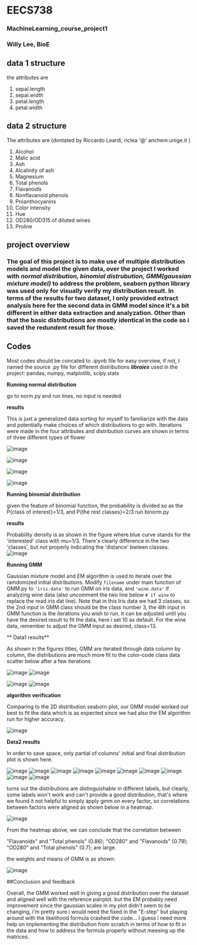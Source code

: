 # EECS738
### MachineLearning_course_project1

### Willy Lee, BioE

## data 1 structure
the attributes are 
1) sepal.length
2) sepal.width
3) petal.length
4) petal.width

## data 2 structure
The attributes are (dontated by Riccardo Leardi, riclea '@' anchem.unige.it )
1) Alcohol
2) Malic acid
3) Ash
4) Alcalinity of ash
5) Magnesium
6) Total phenols
7) Flavanoids
8) Nonflavanoid phenols
9) Proanthocyanins
10) Color intensity
11) Hue
12) OD280/OD315 of diluted wines
13) Proline

## project overview
### The goal of this project is to make use of multiple distribution models and model the given data, over the project I worked with _normal distribution, binomial distrubution, GMM(gaussian mixture model)_ to address the problem, seaborn python library was used only for visually verify my distribution result. In terms of the results for two dataset, I only provided extract analysis here for the second data in GMM model since it's a bit different in either data extraction and analyzation. Other than that the basic distributions are mostly identical in the code so i saved the redundent result for those.
## Codes
Most codes should be concated to .ipynb file for easy overview, if not, I named the source .py file for different distributions
_**libraies**_ used in the project: pandas, numpy, matplotlib, scipy.stats 


**Running normal distribution** 

go to norm.py and run lines, no input is needed.

**results**

This is just a generalized data sorting for myself to familiarize with the data and potentially make choices of which distributions to go with. Iterations were made in the four attributes and distribution curves are shown in terms of three different types of flower

![image](https://user-images.githubusercontent.com/42806161/109463884-5c8f2700-7a2b-11eb-85ef-568e73bd18f9.png)

![image](https://user-images.githubusercontent.com/42806161/109463900-64e76200-7a2b-11eb-97c6-65b9fcc72e37.png)

![image](https://user-images.githubusercontent.com/42806161/109463908-6ca70680-7a2b-11eb-91b7-bf02fdb4b623.png)

![image](https://user-images.githubusercontent.com/42806161/109463920-729ce780-7a2b-11eb-8c2a-af5184ef4f1f.png)


**Running binomial distribution**

given the feature of binomial function, the probability is divided so as the P{class of interest}=1/3, and P{the rest classes}=2/3
run binorm.py

**results**

Probability density is as shown in the figure where blue curve stands for the 'interested' class with mu=1/3. There's clearly difference in the two 'classes', but not properly indicating the 'distance' bwteen classes.  
![image](https://user-images.githubusercontent.com/42806161/109464932-189d2180-7a2d-11eb-896b-026bafbb7ad7.png)

**Running GMM**

Gaussian mixture model and EM algorithm is used to iterate over the ramdomized initial distributions. Modify `filename` under main function of GMM.py to `'iris.data'` to run GMM on iris data, and `'wine.data'` if analyzing wine data (also uncomment the two line below `# if wine` to replace the read iris dat line). Note that in this Iris data we had 3 classes, so the 2nd input in GMM class should be the class number 3, the 4th input in GMM function is the iterations you wish to run, it can be adjusted until you have the desired result to fit the data, here i set 10 as default. For the wine data, remember to adjust the GMM input as desired, class=13.

** Data1 results**

As shown in the figures titles, GMM are iterated through data column by column, the distributions are much more fit to the color-code class data scatter below after a few iterations 

![image](https://user-images.githubusercontent.com/42806161/109467632-189f2080-7a31-11eb-8df6-4ada37a337a2.png)
![image](https://user-images.githubusercontent.com/42806161/109467657-218ff200-7a31-11eb-8abc-da27e34d4743.png)

![image](https://user-images.githubusercontent.com/42806161/109467964-95ca9580-7a31-11eb-8cb7-94ef53cbe888.png)
![image](https://user-images.githubusercontent.com/42806161/109467988-9bc07680-7a31-11eb-9951-377945f48852.png)

**algorithm verification**

Comparing to the 2D distribution seaborn plot, our GMM model worked out best to fit the data which is as expected since we had also the EM algorithm run for higher accuracy.

![image](https://user-images.githubusercontent.com/42806161/109468768-b2b39880-7a32-11eb-940c-4d0abe0537ef.png)

**Data2 results**

In order to save space, only partial of columns' initial and final distribution plot is shown here.

![image](https://user-images.githubusercontent.com/42806161/109472656-04aaed00-7a38-11eb-8f56-0fe94575e622.png)
![image](https://user-images.githubusercontent.com/42806161/109476682-ccf27400-7a3c-11eb-93ce-3a602d3c33e9.png)
![image](https://user-images.githubusercontent.com/42806161/109476715-d380eb80-7a3c-11eb-8ae4-f5e7b3ab774c.png)
![image](https://user-images.githubusercontent.com/42806161/109476743-daa7f980-7a3c-11eb-92b2-396b54a0c346.png)
![image](https://user-images.githubusercontent.com/42806161/109476764-e1cf0780-7a3c-11eb-83c3-a5a5351ab300.png)
![image](https://user-images.githubusercontent.com/42806161/109476780-e7c4e880-7a3c-11eb-98bc-7d575dfe91b9.png)
![image](https://user-images.githubusercontent.com/42806161/109476826-f4494100-7a3c-11eb-872d-484688ebfa6a.png)
![image](https://user-images.githubusercontent.com/42806161/109476864-fd3a1280-7a3c-11eb-8cf6-710642e5f4ba.png)
![image](https://user-images.githubusercontent.com/42806161/109476903-05924d80-7a3d-11eb-956d-4b7f04f4c792.png)
![image](https://user-images.githubusercontent.com/42806161/109476922-0aef9800-7a3d-11eb-8b6b-a3253f306f63.png)

turns out the distributions are distinguishable in different labels, but clearly, some labels won't work and can't provide a good distribution, that's where we found it not helpful to simply apply gmm on every factor, so correlations between factors were aligned as shown below in a heatmap.

![image](https://user-images.githubusercontent.com/42806161/109554299-a7478800-7a99-11eb-953b-bb03675774fb.png)

From the heatmap above, we can conclude that the correlation between

"Flavanoids" and "Total phenols" (0.86);
"OD280" and "Flavanoids" (0.79);
"OD280" and "Total phenols" (0.7);
are large.

the weights and means of GMM is as shown:

![image](https://user-images.githubusercontent.com/42806161/109565777-93575280-7aa8-11eb-848c-6fcd44e42fcf.png)

##Conclusion and feedback

Overall, the GMM worked well in giving a good distribution over the dataset and aligned well with the reference pairplot. but the EM probably need improvement since the gaussian scales in my plot didn't seem to be changing, i'm pretty sure i would need the fixed in the "E-step" but playing around with the likelihood formula crashed the code... I guess i need more help on implementing the distribution from scratch in terms of how to fit in the data and how to address the formula properly without meesing up the matrices.

